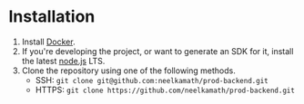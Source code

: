 # Installation

1. Install [Docker](https://hub.docker.com/search/?type=edition&offering=community).
1. If you're developing the project, or want to generate an SDK for it, install the latest [node.js](https://nodejs.org/en/download/) LTS.
1. Clone the repository using one of the following methods.
    - SSH: `git clone git@github.com:neelkamath/prod-backend.git`
    - HTTPS: `git clone https://github.com/neelkamath/prod-backend.git`